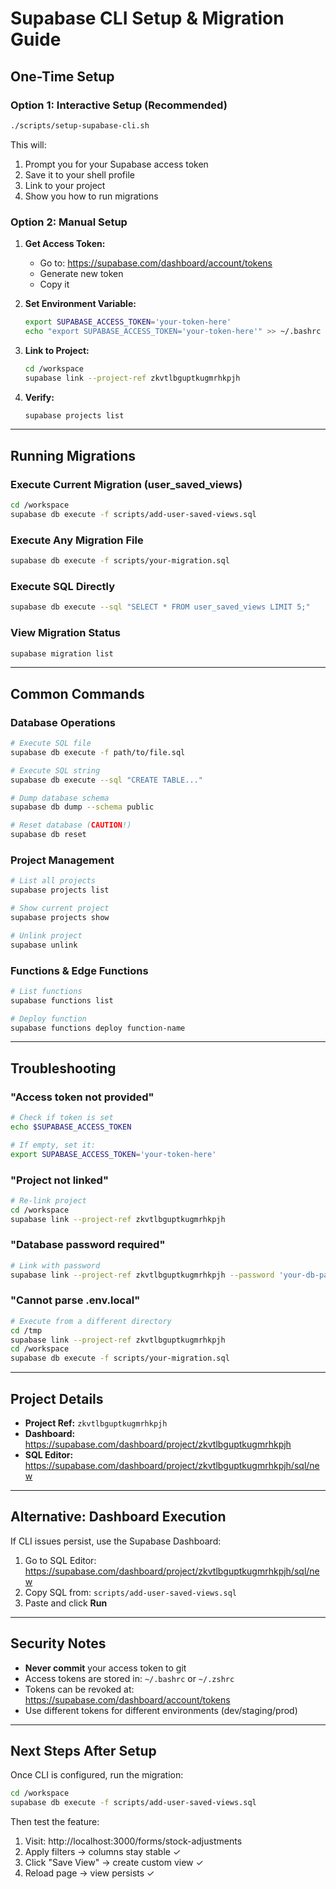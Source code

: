 # Supabase CLI Setup & Migration Guide

## One-Time Setup

### Option 1: Interactive Setup (Recommended)
```bash
./scripts/setup-supabase-cli.sh
```

This will:
1. Prompt you for your Supabase access token
2. Save it to your shell profile
3. Link to your project
4. Show you how to run migrations

### Option 2: Manual Setup

1. **Get Access Token:**
   - Go to: https://supabase.com/dashboard/account/tokens
   - Generate new token
   - Copy it

2. **Set Environment Variable:**
   ```bash
   export SUPABASE_ACCESS_TOKEN='your-token-here'
   echo "export SUPABASE_ACCESS_TOKEN='your-token-here'" >> ~/.bashrc
   ```

3. **Link to Project:**
   ```bash
   cd /workspace
   supabase link --project-ref zkvtlbguptkugmrhkpjh
   ```

4. **Verify:**
   ```bash
   supabase projects list
   ```

---

## Running Migrations

### Execute Current Migration (user_saved_views)
```bash
cd /workspace
supabase db execute -f scripts/add-user-saved-views.sql
```

### Execute Any Migration File
```bash
supabase db execute -f scripts/your-migration.sql
```

### Execute SQL Directly
```bash
supabase db execute --sql "SELECT * FROM user_saved_views LIMIT 5;"
```

### View Migration Status
```bash
supabase migration list
```

---

## Common Commands

### Database Operations
```bash
# Execute SQL file
supabase db execute -f path/to/file.sql

# Execute SQL string
supabase db execute --sql "CREATE TABLE..."

# Dump database schema
supabase db dump --schema public

# Reset database (CAUTION!)
supabase db reset
```

### Project Management
```bash
# List all projects
supabase projects list

# Show current project
supabase projects show

# Unlink project
supabase unlink
```

### Functions & Edge Functions
```bash
# List functions
supabase functions list

# Deploy function
supabase functions deploy function-name
```

---

## Troubleshooting

### "Access token not provided"
```bash
# Check if token is set
echo $SUPABASE_ACCESS_TOKEN

# If empty, set it:
export SUPABASE_ACCESS_TOKEN='your-token-here'
```

### "Project not linked"
```bash
# Re-link project
cd /workspace
supabase link --project-ref zkvtlbguptkugmrhkpjh
```

### "Database password required"
```bash
# Link with password
supabase link --project-ref zkvtlbguptkugmrhkpjh --password 'your-db-password'
```

### "Cannot parse .env.local"
```bash
# Execute from a different directory
cd /tmp
supabase link --project-ref zkvtlbguptkugmrhkpjh
cd /workspace
supabase db execute -f scripts/your-migration.sql
```

---

## Project Details

- **Project Ref:** `zkvtlbguptkugmrhkpjh`
- **Dashboard:** https://supabase.com/dashboard/project/zkvtlbguptkugmrhkpjh
- **SQL Editor:** https://supabase.com/dashboard/project/zkvtlbguptkugmrhkpjh/sql/new

---

## Alternative: Dashboard Execution

If CLI issues persist, use the Supabase Dashboard:

1. Go to SQL Editor: https://supabase.com/dashboard/project/zkvtlbguptkugmrhkpjh/sql/new
2. Copy SQL from: `scripts/add-user-saved-views.sql`
3. Paste and click **Run**

---

## Security Notes

- **Never commit** your access token to git
- Access tokens are stored in: `~/.bashrc` or `~/.zshrc`
- Tokens can be revoked at: https://supabase.com/dashboard/account/tokens
- Use different tokens for different environments (dev/staging/prod)

---

## Next Steps After Setup

Once CLI is configured, run the migration:

```bash
cd /workspace
supabase db execute -f scripts/add-user-saved-views.sql
```

Then test the feature:
1. Visit: http://localhost:3000/forms/stock-adjustments
2. Apply filters → columns stay stable ✓
3. Click "Save View" → create custom view ✓
4. Reload page → view persists ✓
